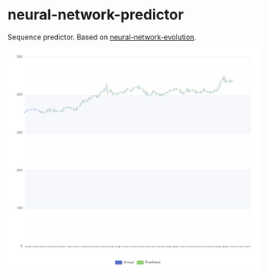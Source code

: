 # neural-network-predictor
Sequence predictor. Based on [neural-network-evolution](https://github.com/TropicSapling/neural-network-evolution).

![Graph of a prediction vs. the ground truth](graph.PNG)
